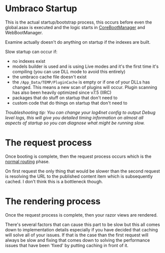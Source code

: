 
# Umbraco Startup

This is the actual startup/bootstrap process, this occurs before even the global.asax is executed and the logic starts in [CoreBootManager](../../apidocs/csharp/api/Umbraco.Core.CoreBootManager.html) and WebBootManager.

Examine actually doesn't do anything on startup if the indexes are built.

Slow startup can occur if: 
* no indexes exist
* models builder is used and is using Live modes and it's the first time it's compiling (you can use DLL mode to avoid this entirely)
* the umbraco cache file doesn't exist
* the `/App_Data/TEMP/PluginCache` is empty or if one of your DLLs has changed. This means a new scan of plugins will occur. Plugin scanning has also been heavily optimized since v7.5 (IIRC)
* packages that do stuff on startup that don't need to 
* custom code that do things on startup that don't need to

_Troubleshooting tip: You can change your log4net config to output Debug level logs, this will give you detailed timing information on almost all aspects of startup so you can diagnose what might be running slow._

# The request process

Once booting is complete, then the request process occurs which is the [normal routing](../Routing/) phase.

On first request the only thing that would be slower than the second request is resolving the URL to the published content item which is subsequently cached. I don't think this is a bottleneck though.

# The rendering process

Once the request process is complete, then your razor views are rendered.

There's several factors that can cause this part to be slow but this all comes down to implementation details especially if you have decided that caching will solve all of your issues. If that is the case than the first request will always be slow and fixing that comes down to solving the performance issues that have been 'fixed' by putting caching in front of it.